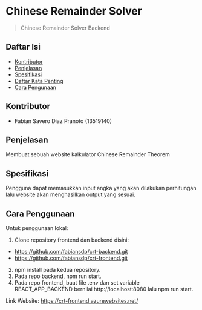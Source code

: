 # Chinese Remainder Solver
> Chinese Remainder Solver Backend

## Daftar Isi
* [Kontributor](#kontributor)
* [Penjelasan](#penjelasan)
* [Spesifikasi](#spesifikasi)
* [Daftar Kata Penting](#daftar-kata-penting)
* [Cara Pengunaan](#cara_penggunaan)

## Kontributor
* Fabian Savero Diaz Pranoto (13519140)

## Penjelasan
Membuat sebuah website kalkulator Chinese Remainder Theorem

## Spesifikasi
Pengguna dapat memasukkan input angka yang akan dilakukan perhitungan lalu website akan menghasilkan output yang sesuai.

## Cara Penggunaan
Untuk penggunaan lokal:
1. Clone repository frontend dan backend disini:
- https://github.com/fabiansdp/crt-backend.git
- https://github.com/fabiansdp/crt-frontend.git
2. npm install pada kedua repository.
3. Pada repo backend, npm run start.
4. Pada repo frontend, buat file .env dan set variable REACT_APP_BACKEND bernilai http://localhost:8080 lalu npm run start.

Link Website:
https://crt-frontend.azurewebsites.net/